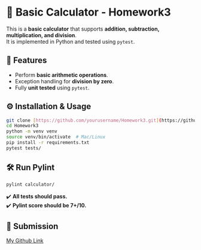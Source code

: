 # 📌 Basic Calculator - Homework3

This is a **basic calculator** that supports **addition, subtraction, multiplication, and division**.  
It is implemented in Python and tested using `pytest`.

## 🚀 Features
- Perform **basic arithmetic operations**.
- Exception handling for **division by zero**.
- Fully **unit tested** using `pytest`.


## ⚙️ Installation & Usage
```bash
git clone [https://github.com/yourusername/Homework3.git](https://github.com/Satyabandi20/homework3)
cd Homework3
python -m venv venv
source venv/bin/activate  # Mac/Linux
pip install -r requirements.txt
pytest tests/
```

## 🛠️ Run Pylint
```bash
pylint calculator/
```

✔️ **All tests should pass.**  
✔️ **Pylint score should be 7+/10.**

## 🏁 Submission
[My Github Link](https://github.com/Satyabandi20/homework3)
